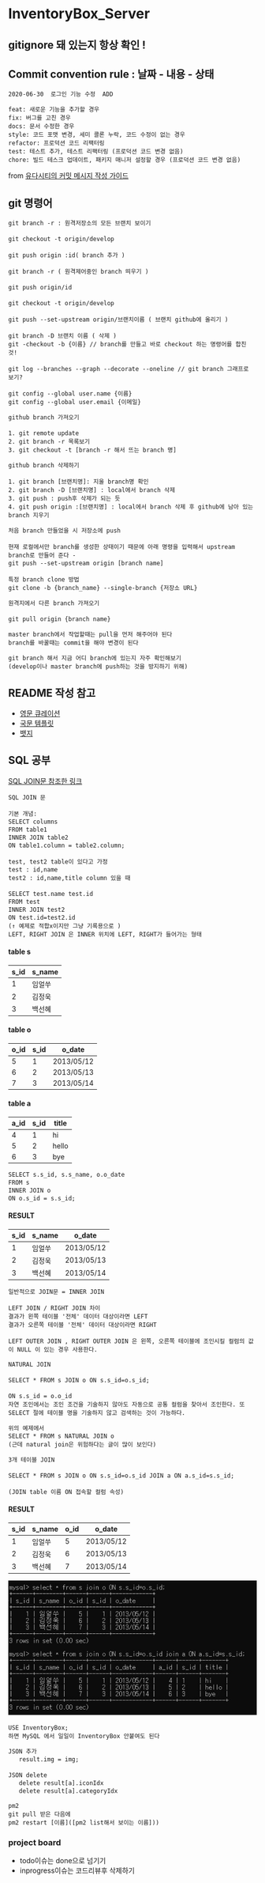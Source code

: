 # InventoryBox_Server

## gitignore 돼 있는지 항상 확인 !

## Commit convention rule : 날짜 - 내용 - 상태

```
2020-06-30  로그인 기능 수정  ADD
```

```
feat: 새로운 기능을 추가할 경우
fix: 버그를 고친 경우
docs: 문서 수정한 경우
style: 코드 포맷 변경, 세미 콜론 누락, 코드 수정이 없는 경우
refactor: 프로덕션 코드 리팩터링
test: 테스트 추가, 테스트 리팩터링 (프로덕션 코드 변경 없음)
chore: 빌드 테스크 업데이트, 패키지 매니저 설정할 경우 (프로덕션 코드 변경 없음)
```
from [유다시티의 커밋 메시지 작성 가이드](https://udacity.github.io/git-styleguide/)


## git 명령어

```
git branch -r : 원격저장소의 모든 브랜치 보이기

git checkout -t origin/develop

git push origin :id( branch 추가 )

git branch -r ( 원격제어중인 branch 띄우기 )

git push origin/id 

git checkout -t origin/develop

git push --set-upstream origin/브랜치이름 ( 브랜치 github에 올리기 )

git branch -D 브랜치 이름 ( 삭제 )
git -checkout -b {이름} // branch를 만들고 바로 checkout 하는 명령어를 합친 것!

git log --branches --graph --decorate --oneline // git branch 그래프로 보기?

git config --global user.name {이름}
git config --global user.email {이메일} 
```

```
github branch 가져오기

1. git remote update
2. git branch -r 목록보기
3. git checkout -t [branch -r 해서 뜨는 branch 명]
```

```
github branch 삭제하기

1. git branch [브랜치명]: 지울 branch명 확인
2. git branch -D [브랜치명] : local에서 branch 삭제
3. git push : push후 삭제가 되는 듯
4. git push origin :[브랜치명] : local에서 branch 삭제 후 github에 남아 있는 branch 지우기
```

```
처음 branch 만들었을 시 저장소에 push

현재 로컬에서만 branch를 생성한 상태이기 때문에 아래 명령을 입력해서 upstream branch로 만들어 준다 -
git push --set-upstream origin [branch name]

특정 branch clone 방법
git clone -b {branch_name} --single-branch {저장소 URL}
```

```
원격지에서 다른 branch 가져오기

git pull origin {branch name}

```

```
master branch에서 작업할때는 pull을 먼저 해주어야 된다
branch를 바꿀때는 commit을 해야 변경이 된다
```

```
git branch 해서 지금 어디 branch에 있는지 자주 확인해보기
(develop이나 master branch에 push하는 것을 방지하기 위해)
```

## README 작성 참고
* [영문 큐레이션](https://github.com/matiassingers/awesome-readme)
* [국문 템플릿](https://github.com/sujinleeme/readme-template/tree/master/korean)
* [뱃지](https://shields.io/)

## SQL 공부

[SQL JOIN문 참조한 링크](https://www.techonthenet.com/mysql/joins.php#:~:text=MySQL%20JOINS%20are%20used%20to,or%20sometimes%20called%20LEFT%20JOIN)
```
SQL JOIN 문

기본 개념:
SELECT columns
FROM table1 
INNER JOIN table2
ON table1.column = table2.column;

test, test2 table이 있다고 가정
test : id,name
test2 : id,name,title column 있을 때

SELECT test.name test.id
FROM test
INNER JOIN test2
ON test.id=test2.id
(↑ 예제로 적합x이지만 그냥 기록용으로 )
LEFT, RIGHT JOIN 은 INNER 위치에 LEFT, RIGHT가 들어가는 형태

```
#### table s

| s_id | s_name | 
| ------ | ---- | 
| 1 | 임얼쑤 | 
| 2 | 김정욱 |
|3 | 백선혜|

#### table o

| o_id | s_id | o_date      |
| ------ | ------- | --------- |
| 5 | 1| 2013/05/12|
| 6 | 2 | 2013/05/13|
|7|3|2013/05/14|

#### table a

| a_id | s_id | title| 
| ------ | ------- | ---- |
| 4 | 1|hi |
| 5 | 2 |hello |
|6|3|bye|

```
SELECT s.s_id, s.s_name, o.o_date
FROM s
INNER JOIN o
ON o.s_id = s.s_id;
```

#### RESULT

| s_id | s_name | o_date      |
| ------ | ------- | --------- |
| 1 | 임얼쑤| 2013/05/12|
| 2 | 김정욱 | 2013/05/13|
|3|백선혜|2013/05/14|


```
일반적으로 JOIN문 = INNER JOIN

LEFT JOIN / RIGHT JOIN 차이
결과가 왼쪽 테이블 '전체' 데이터 대상이라면 LEFT
결과가 오른쪽 테이블 '전체' 데이터 대상이라면 RIGHT

LEFT OUTER JOIN , RIGHT OUTER JOIN 은 왼쪽, 오른쪽 테이블에 조인시킬 컬럼의 값이 NULL 이 있는 경우 사용한다.

```

```
NATURAL JOIN

SELECT * FROM s JOIN o ON s.s_id=o.s_id;

ON s.s_id = o.o_id
자연 조인에서는 조인 조건을 기술하지 않아도 자동으로 공통 컬럼을 찾아서 조인한다. 또 SELECT 절에 테이블 명을 기술하지 않고 검색하는 것이 가능하다.

```

```
위의 예제에서
SELECT * FROM s NATURAL JOIN o
(근데 natural join은 위험하다는 글이 많이 보인다)
```

```
3개 테이블 JOIN

SELECT * FROM s JOIN o ON s.s_id=o.s_id JOIN a ON a.s_id=s.s_id;

(JOIN table 이름 ON 접속할 컬럼 속성)
```

#### RESULT

| s_id | s_name | o_id| o_date      |
| ------ | ------- | ---- |--------- |
| 1 | 임얼쑤|5 |2013/05/12|
| 2 | 김정욱 |6 |2013/05/13|
|3|백선혜|7 |2013/05/14|

![JOIN](https://github.com/AppJam-Test/test/blob/master/JOIN.JPG)

```
USE InventoryBox;
하면 MySQL 에서 일일이 InventoryBox 안붙여도 된다
```

```
JSON 추가
   result.img = img;

JSON delete
   delete result[a].iconIdx
   delete result[a].categoryIdx
```

```
pm2
git pull 받은 다음에
pm2 restart [이름]([pm2 list해서 보이는 이름]))
```



### project board
* todo이슈는 done으로 넘기기
* inprogress이슈는 코드리뷰후 삭제하기
